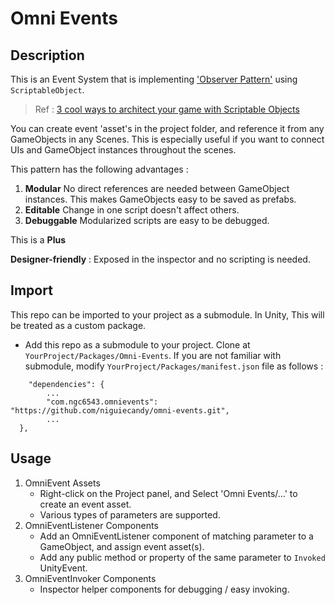 # Omni Events

## Description
This is an Event System that is implementing ['Observer Pattern'](https://en.wikipedia.org/wiki/Observer_pattern) using `ScriptableObject`.

> Ref : [3 cool ways to architect your game with Scriptable Objects](https://unity3d.com/kr/how-to/architect-with-Scriptable-Objects?utm_campaign=saas_global_nurture_2018-Paid-subs-CLC-Monthly&utm_content=2018-CLC-Monthly-programmer-architect-with-Scriptable-Objects-v2&utm_medium=email&utm_source=Eloqua)

You can create event 'asset's in the project folder, and reference it from any GameObjects in any Scenes. This is especially useful if you want to connect UIs and GameObject instances throughout the scenes.

This pattern has the following advantages :
1. **Modular**  No direct references are needed between GameObject instances. This makes GameObjects easy to be saved as prefabs.
2. **Editable** Change in one script doesn't affect others.
3. **Debuggable** Modularized scripts are easy to be debugged.

This is a **Plus**

**Designer-friendly** : Exposed in the inspector and no scripting is needed.

## Import
This repo can be imported to your project as a submodule. In Unity, This will be treated as a custom package.
- Add this repo as a submodule to your project. Clone at `YourProject/Packages/Omni-Events`.
If you are not familiar with submodule, modify `YourProject/Packages/manifest.json` file as follows :
```
	"dependencies": {
		...
		"com.ngc6543.omnievents": "https://github.com/niguiecandy/omni-events.git",
		...
  },
  ```


## Usage
1. OmniEvent Assets
	- Right-click on the Project panel, and Select 'Omni Events/...' to create an event asset.
	- Various types of parameters are supported.
2. OmniEventListener Components
	- Add an OmniEventListener component of matching parameter to a GameObject, and assign event asset(s).
	- Add any public method or property of the same parameter to `Invoked` UnityEvent.
3. OmniEventInvoker Components
	- Inspector helper components for debugging / easy invoking.